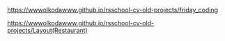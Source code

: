 https://wwwolkodawww.github.io/rsschool-cv-old-projects/friday_coding

https://wwwolkodawww.github.io/rsschool-cv-old-projects/Layout(Restaurant)
